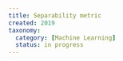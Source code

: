 ```yaml
---
title: Separability metric
created: 2019
taxonomy:
  category: [Machine Learning]
  status: in progress
---
```

